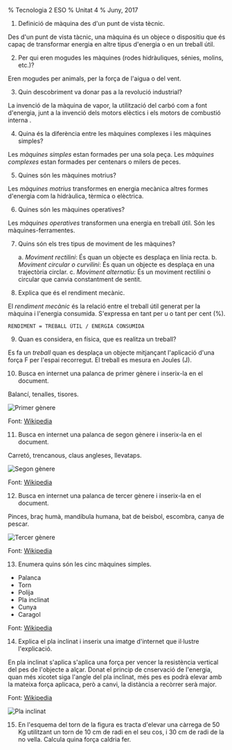 
% Tecnologia 2 ESO
% Unitat 4
% Juny, 2017

1. Definició de màquina des d'un punt de vista tècnic.

Des d'un punt de vista tàcnic, una màquina és un objece o dispositiu que és capaç de transformar energia en altre tipus d'energia o en un treball útil.

2. Per qui eren mogudes les màquines (rodes hidràuliques, sénies, molins, etc.)?

Eren mogudes per animals, per la força de l'aigua o del vent.

3. Quin descobriment va donar pas a la revolució industrial?

La invenció de la màquina de vapor, la utilització del carbó com a font d'energia, junt a la invenció dels motors elèctics i els motors de combustió interna .

4. Quina és la diferència entre les màquines complexes i les màquines simples?

Les *màquines simples* estan formades per una sola peça. Les *màquines complexes* estan formades per centenars o milers de peces.

5. Quines són les màquines motrius?

Les *màquines motrius* transformes en energia mecànica altres formes d'energia com la hidràulica, tèrmica o elèctrica.

6. Quines són les màquines operatives?

Les *màquines operatives* transformen una energia en treball útil. Són les màquines-ferramentes.

7. Quins són els tres tipus de moviment de les màquines?

    a. *Moviment rectilini*: És quan un objecte es desplaça en línia recta.
    b. *Moviment circular o curvilini*: És quan un objecte es desplaça en una trajectòria circlar.
    c. *Moviment alternatiu*: És un moviment rectilini o circular que canvia constantment de sentit.

8. Explica que és el rendiment mecànic.

El *rendiment mecànic* és la relació entre el treball útil generat per la màquina i l'energia consumida. S'expressa en tant per u o tant per cent (%).

    RENDIMENT = TREBALL ÚTIL / ENERGIA CONSUMIDA

9. Quan es considera, en física, que es realitza un treball?

Es fa un *treball* quan es desplaça un objecte mitjançant l'aplicació d'una força F per l'espai recorregut. El treball es mesura en Joules (J).

10. Busca en internet una palanca de primer gènere i inserix-la en el document.

Balancí, tenalles, tisores.

![Primer gènere](https://upload.wikimedia.org/wikipedia/commons/8/88/Palanca-tipo1.jpg)

Font: [Wikipedia](https://ca.wikipedia.org/wiki/Palanca)

11. Busca en internet una palanca de segon gènere i inserix-la en el document.

Carretó, trencanous, claus angleses, llevataps.

![Segon gènere](https://upload.wikimedia.org/wikipedia/commons/e/ea/Palanca-tipo2.jpg)

Font: [Wikipedia](https://ca.wikipedia.org/wiki/Palanca)

12. Busca en internet una palanca de tercer gènere i inserix-la en el document.

Pinces, braç humà, mandíbula humana, bat de beisbol, escombra, canya de pescar.

![Tercer gènere](https://upload.wikimedia.org/wikipedia/commons/a/ae/Palanca-tipo3.jpg)

Font: [Wikipedia](https://ca.wikipedia.org/wiki/Palanca)

13. Enumera quins són les cinc màquines simples.

- Palanca
- Torn
- Polija
- Pla inclinat
- Cunya
- Caragol

Font: [Wikipedia](https://es.wikipedia.org/wiki/M%C3%A1quina_simple#Las_m.C3.A1quinas_simples_cl.C3.A1sicas)

14. Explica el pla inclinat i inserix una imatge d'internet que il·lustre l'explicació.

En pla inclinat s'aplica s'aplica una força per vencer la resistència vertical del pes de l'objecte a alçar. Donat el princip de cnservació de l'energia, quan més xicotet siga l'angle del pla inclinat, més pes es podrà elevar amb la mateixa força aplicaca, però a canvi, la distància a recòrrer serà major.

Font: [Wikipedia](https://es.wikipedia.org/wiki/M%C3%A1quina_simple#Las_m.C3.A1quinas_simples_cl.C3.A1sicas)

![Pla inclinat](https://sites.google.com/site/3c1dunogeerard/_/rsrc/1467885376852/t3-les-maquines-simples/3-2-el-pla-inclinat/El%20pla%20inclinat.png)

15. En l'esquema del torn de la figura es tracta d'elevar una càrrega de 50 Kg utilitzant un torn de 10 cm de radi en el seu cos, i 30 cm de radi de la no vella. Calcula quina força caldria fer.

